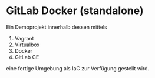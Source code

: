 # GitLab Docker (standalone)
Ein Demoprojekt innerhalb dessen mittels

  1. Vagrant
  2. Virtualbox
  3. Docker
  4. GitLab CE
  
eine fertige Umgebung als IaC zur Verfügung gestellt wird.
